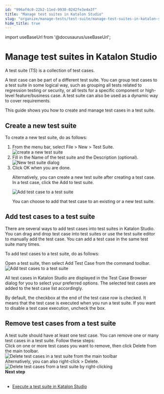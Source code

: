 ```yaml
---
id: "996af4c0-22b2-11ed-9930-0242fe3e4a3f"
title: "Manage test suites in Katalon Studio"
slug: "organize/manage-tests/test-suite/manage-test-suites-in-katalon-studio"
hide_title: true
---
```

import useBaseUrl from '@docusaurus/useBaseUrl';


# <a id="id" class="anchor_top_offset"/><a id="ariaid-title1" class="anchor_top_offset"/>Manage test suites in Katalon Studio

<p xmlns="http://www.w3.org/1999/xhtml" className="p">A test suite (TS) is a collection of test cases.</p> 
<p xmlns="http://www.w3.org/1999/xhtml" className="p">A test case can be part of a different test suite. You can group test cases to a test suite in some logical way, such as grouping all tests related to regression testing or security, or all tests for a specific component or high-level feature/business case. A test suite can also be used as a dynamic way to cover requirements.</p> 
<p xmlns="http://www.w3.org/1999/xhtml" className="p">This guide shows you how to create and manage test cases in a test suite.</p> 

## <a id="task-8314" class="anchor_top_offset"/>Create a new test suite

<section xmlns="http://www.w3.org/1999/xhtml" className="section context">To create a new test suite, do as follows:</section> 
<ol xmlns="http://www.w3.org/1999/xhtml" className="ol steps"><li className="li step stepexpand"><span className="ph cmd">From the menu bar, select <span className="ph uicontrol">File</span> &gt; <span className="ph uicontrol">New</span> &gt; <span className="ph uicontrol">Test         Suite</span>.</span><div className="itemgroup info"><img className="image" width={600} src={useBaseUrl("/996c5450-22b2-11ed-9930-0242fe3e4a3f.png")} alt="create a new test suite" /></div></li><li className="li step stepexpand"><span className="ph cmd">Fill in the <span className="ph uicontrol">Name</span> of the test suite and the       <span className="ph uicontrol">Description</span> (optional).</span><div className="itemgroup info"><img className="image" width={600} src={useBaseUrl("/9969bc40-22b2-11ed-9930-0242fe3e4a3f.png")} alt="New test suite dialog" /></div></li><li className="li step stepexpand"><span className="ph cmd">Click <span className="ph uicontrol">OK</span> when you are done.</span><div className="itemgroup info"><p className="p">Alternatively, you can create a new test suite after creating a         test case. In a test case, click the <span className="ph uicontrol">Add to test           suite</span>.</p></div><div className="itemgroup stepxmp"><img className="image" src={useBaseUrl("/99685cb0-22b2-11ed-9930-0242fe3e4a3f.png")} alt="Add test case to a test suite" /></div><div className="itemgroup info"><p className="p">You can choose to add that test case to an         existing or a new test suite.</p></div></li></ol> 

## <a id="task-39" class="anchor_top_offset"/>Add test cases to a test suite

<p xmlns="http://www.w3.org/1999/xhtml" className="shortdesc">There are several ways to add test cases into test suites in <span className="ph">Katalon Studio</span>. You can drag and drop test case into test suites or use the test suite editor to manually add the test case. You can add a test case in the same test suite many times.</p> 
<section xmlns="http://www.w3.org/1999/xhtml" className="section context"><p className="p">To add test cases to a test suite, do as follows:</p></section> 
<div xmlns="http://www.w3.org/1999/xhtml" className="li step p"><span className="ph cmd">Open a test suite, then select <span className="ph uicontrol">Add
      Test Case</span> from the command toolbar.</span><div className="itemgroup stepxmp"><img className="image" width={500} src={useBaseUrl("/9965ebb0-22b2-11ed-9930-0242fe3e4a3f.png")} alt="Add test cases to a test suite" /></div></div>
<section xmlns="http://www.w3.org/1999/xhtml" className="section result"><p className="p">All test cases in <span className="ph">Katalon Studio</span> are displayed in the     <span className="ph uicontrol">Test Case Browser</span> dialog for you to select your     preferred options. The selected test cases are added to the test     case list accordingly.</p><p className="p">By default, the checkbox at the end of the test case row is checked. It means that the test case is executed when you run a test suite. If you want to disable a test case execution, uncheck the box.</p></section> 

## <a id="task-7577" class="anchor_top_offset"/>Remove test cases from a test suite

<section xmlns="http://www.w3.org/1999/xhtml" className="section context">A test suite should have at least one test case. You can remove one or many test cases in a test suite. Follow these steps:</section> 
<div xmlns="http://www.w3.org/1999/xhtml" className="li step p"><span className="ph cmd">Click on one or more  test cases you want to remove, then click <span className="ph uicontrol">Delete</span> from the main toolbar.</span><div className="itemgroup stepxmp"><img className="image" width={500} src={useBaseUrl("/9963a1c0-22b2-11ed-9930-0242fe3e4a3f.png")} alt="Delete test cases in a test suite from the main toolbar" /></div><div className="itemgroup info">Alternatively, you can also right-click &gt; <span className="ph uicontrol">Delete</span>.</div><div className="itemgroup stepxmp"><img className="image" width={500} src={useBaseUrl("/9962de70-22b2-11ed-9930-0242fe3e4a3f.png")} alt="Delete test cases from a test suite by right-clicking" /></div></div>
<nav xmlns="http://www.w3.org/1999/xhtml" role="navigation" className="related-links"><div className="linklist"><strong>Next step</strong><br /><br /><ul className="linklist"><li className="linklist"><a className="link" href="/docs/execute/execute-tests-with-katalon-studio/execute-a-test-suite-in-katalon-studio">Execute a test suite in Katalon Studio</a></li></ul></div></nav> 
